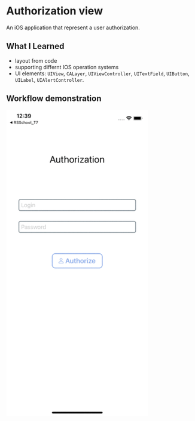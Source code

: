 # Authorization view

An iOS application that represent a user authorization.

## What I Learned
 - layout from code
 - supporting differnt IOS operation systems
 - UI elements: `UIView`, `CALayer`, `UIViewController`, `UITextField`, `UIButton`, `UILabel`, `UIAlertController`.
 
 ## Workflow demonstration
  <img alt="workflow element" src="ForReadmeFiles/app workflow.gif" width="380" />


